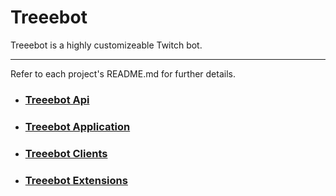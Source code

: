 # Treeebot
Treeebot is a highly customizeable Twitch bot.

---

Refer to each project's README.md for further details.
- ### [Treeebot Api](./Treeebot.Api)
- ### [Treeebot Application](./Treeebot.Application)
- ### [Treeebot Clients](./Treeebot.Clients)
- ### [Treeebot Extensions](./Treeebot.Extensions)